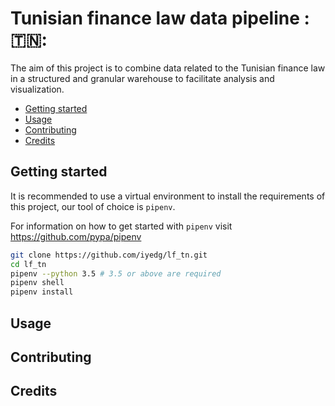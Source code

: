 # Tunisian finance law data pipeline :🇹🇳:

The aim of this project is to combine data related to the Tunisian finance law in a structured and granular warehouse to facilitate analysis and visualization.

- [Getting started](#getting-started)
- [Usage](#usage)
- [Contributing](#contributing)
- [Credits](#credits)

## Getting started
It is recommended to use a virtual environment to install the requirements of this project, our tool of choice is `pipenv`.

For information on how to get started with `pipenv` visit https://github.com/pypa/pipenv

```bash
git clone https://github.com/iyedg/lf_tn.git
cd lf_tn
pipenv --python 3.5 # 3.5 or above are required
pipenv shell
pipenv install
```

## Usage

## Contributing

## Credits